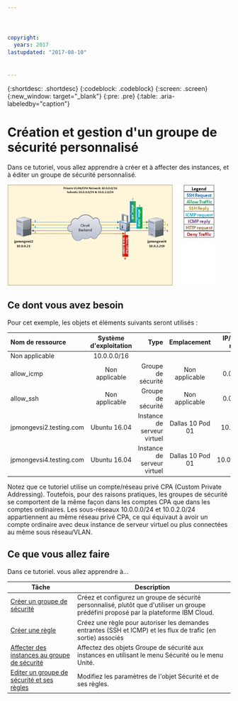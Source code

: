 ```yaml
---



copyright:
  years: 2017
lastupdated: "2017-08-10"


---
```


{:shortdesc: .shortdesc}
{:codeblock: .codeblock}
{:screen: .screen}
{:new_window: target="_blank"}
{:pre: .pre}
{:table: .aria-labeledby="caption"}

# Création et gestion d'un groupe de sécurité personnalisé
Dans ce tutoriel, vous allez apprendre à créer et à affecter des instances, et à éditer un groupe de sécurité personnalisé. 

![Groupe de sécurité personnalisé](./images/goal.jpg)

## Ce dont vous avez besoin
Pour cet exemple, les objets et éléments suivants seront utilisés :

| Nom de ressource  | Système d'exploitation | Type | Emplacement | IP/Sous-réseau |
|:------------- |:---------------:| -------------:| :---------------:| ---------------:|
| Non applicable | 10.0.0.0/16 |
| allow_icmp | Non applicable  | Groupe de sécurité | Non applicable | 0.0.0.0/0 |
| allow_ssh | Non applicable | Groupe de sécurité | Non applicable | 0.0.0.0/0 |
|jpmongevsi2.testing.com | Ubuntu 16.04 | Instance de serveur virtuel | Dallas 10 Pod 01 | 10.0.0.21 |	
|jpmongevsi4.testing.com | Ubuntu 16.04 | Instance de serveur virtuel |	Dallas 10 Pod 01	| 10.0.2.219 |


Notez que ce tutoriel utilise un compte/réseau privé CPA (Custom Private Addressing). Toutefois, pour des raisons pratiques, les groupes de sécurité se comportent de la même façon dans les comptes CPA que dans les comptes ordinaires. Les sous-réseaux 10.0.0.0/24 et 10.0.2.0/24 appartiennent au même réseau privé CPA, ce qui équivaut à avoir un compte ordinaire avec deux instance de serveur virtuel ou plus connectées au même sous réseau/VLAN.


## Ce que vous allez faire

Dans ce tutoriel. vous allez apprendre à...

Tâche  | Description
------------- | -------------
[Créer un groupe de sécurité](csg_create.html) | Créez et configurez un groupe de sécurité personnalisé, plutôt que d'utiliser un groupe prédéfini proposé par la plateforme IBM Cloud. 
[Créer une règle](csg_rule.html)  | Créez une règle pour autoriser les demandes entrantes (SSH et ICMP) et les flux de trafic (en sortie) associés 
[Affecter des instances au groupe de sécurité](csg_assign_instances.html) | Affectez des objets Groupe de sécurité aux instances en utilisant le menu Sécurité ou le menu Unité.
[Editer un groupe de sécurité et ses règles](csg_edit.html) | Modifiez les paramètres de l'objet Sécurité et de ses règles.
